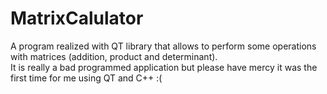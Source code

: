 # MatrixCalulator

A program realized with QT library that allows to perform some operations with matrices (addition, product and determinant).<br>
It is really a bad programmed application but please have mercy it was the first time for me using QT and C++ :( 
